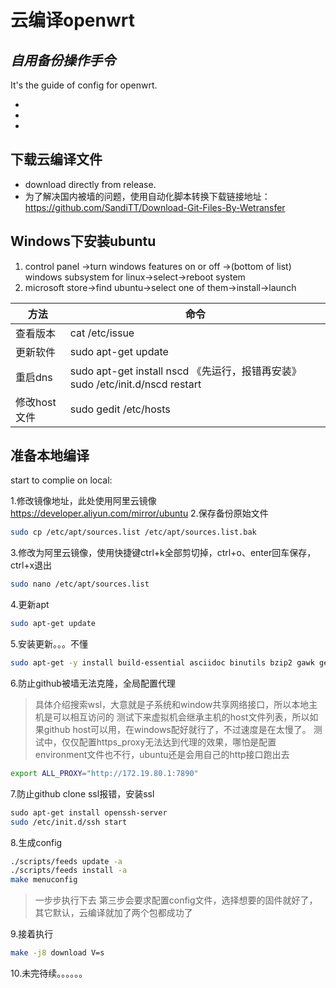 # 云编译openwrt
## _自用备份操作手令_

It's the guide of config for openwrt.

- 
- 
- 

## 下载云编译文件
   -  download directly from release.
   -  为了解决国内被墙的问题，使用自动化脚本转换下载链接地址：https://github.com/SandiTT/Download-Git-Files-By-Wetransfer

## Windows下安装ubuntu

1. control panel ->turn windows features on or off ->(bottom of list) windows subsystem for linux->select->reboot system
2. microsoft store->find ubuntu->select one of them->install->launch

| 方法 | 命令 |
| ------ | ------ |
| 查看版本 | cat /etc/issue |
| 更新软件 |sudo apt-get update|
| 重启dns |sudo apt-get install nscd   《先运行，报错再安装》  sudo /etc/init.d/nscd restart |
| 修改host文件 | sudo gedit /etc/hosts |

## 准备本地编译

start to complie on local:

1.修改镜像地址，此处使用阿里云镜像 https://developer.aliyun.com/mirror/ubuntu
2.保存备份原始文件
```sh
sudo cp /etc/apt/sources.list /etc/apt/sources.list.bak
```
3.修改为阿里云镜像，使用快捷键ctrl+k全部剪切掉，ctrl+o、enter回车保存，ctrl+x退出
```sh
sudo nano /etc/apt/sources.list
```
4.更新apt
```sh
sudo apt-get update
```
5.安装更新。。。不懂
```sh
sudo apt-get -y install build-essential asciidoc binutils bzip2 gawk gettext git libncurses5-dev libz-dev patch python3 python2.7 unzip zlib1g-dev lib32gcc1 libc6-dev-i386 subversion flex uglifyjs git-core gcc-multilib p7zip p7zip-full msmtp libssl-dev texinfo libglib2.0-dev xmlto qemu-utils upx libelf-dev autoconf automake libtool autopoint device-tree-compiler g++-multilib antlr3 gperf wget curl swig rsync
```
6.防止github被墙无法克隆，全局配置代理
> 具体介绍搜索wsl，大意就是子系统和window共享网络接口，所以本地主机是可以相互访问的
> 测试下来虚拟机会继承主机的host文件列表，所以如果github host可以用，在windows配好就行了，不过速度是在太慢了。
> 测试中，仅仅配置https_proxy无法达到代理的效果，哪怕是配置environment文件也不行，ubuntu还是会用自己的http接口跑出去
```sh
export ALL_PROXY="http://172.19.80.1:7890"
```
7.防止github clone ssl报错，安装ssl
```sh
sudo apt-get install openssh-server
sudo /etc/init.d/ssh start
```
8.生成config
```sh
./scripts/feeds update -a
./scripts/feeds install -a
make menuconfig
```
> 一步步执行下去
> 第三步会要求配置config文件，选择想要的固件就好了，其它默认，云编译就加了两个包都成功了

9.接着执行
```sh
make -j8 download V=s
```
10.未完待续。。。。。。

[//]: # (These are reference links used in the body of this note and get stripped out when the markdown processor does its job. There is no need to format nicely because it shouldn't be seen. Thanks SO - http://stackoverflow.com/questions/4823468/store-comments-in-markdown-syntax)
